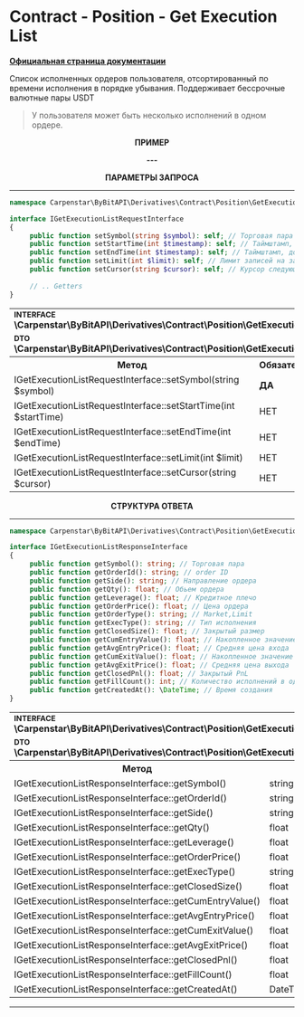 # Contract - Position - Get Execution List
<b>[Официальная страница документации](https://bybit-exchange.github.io/docs/derivatives/contract/execution-list)</b>
<p>Список исполненных ордеров пользователя, отсортированный по времени исполнения в порядке убывания. Поддерживает бессрочные валютные пары USDT</p>

> У пользователя может быть несколько исполнений в одном ордере.

<p align="center" width="100%"><b>ПРИМЕР</b></p>

<p align="center" width="100%"><b> --- </b></p>

<p align="center" width="100%"><b>ПАРАМЕТРЫ ЗАПРОСА</b></p>

---

```php
namespace Carpenstar\ByBitAPI\Derivatives\Contract\Position\GetExecutionList\Interfaces;

interface IGetExecutionListRequestInterface
{
     public function setSymbol(string $symbol): self; // Торговая пара
     public function setStartTime(int $timestamp): self; // Таймштамп, начиная с которого следует получить записи
     public function setEndTime(int $timestamp): self; // Таймштамп, до которого следует получить записи
     public function setLimit(int $limit): self; // Лимит записей на запрос
     public function setCursor(string $cursor): self; // Курсор следующей страницы
    
     // .. Getters
}
```

<table style="width: 100%">
   <tr>
     <td colspan="3" style="text-align: left">
        <sup><b>INTERFACE</b></sup> <br />
        <b>\Carpenstar\ByBitAPI\Derivatives\Contract\Position\GetExecutionList\Interfaces\IGetExecutionListRequestInterface::class</b>
     </td>
   </tr>
   <tr>
     <td colspan="3" style="text-align: left">
        <sup><b>DTO</b></sup> <br />
        <b>\Carpenstar\ByBitAPI\Derivatives\Contract\Position\GetExecutionList\Request\GetExecutionListRequest::class</b>
     </td>
   </tr>
   <tr>
     <th style="width: 45%; text-align: center">Метод</th>
     <th style="width: 5%; text-align: center">Обязательно</th>
     <th style="width: 50%; text-align: center">Описание</th>
   </tr>
   <tr>
     <td>IGetExecutionListRequestInterface::setSymbol(string $symbol)</td>
     <td><b>ДА</b></td>
     <td>Торговая пара</td>
   </tr>
   <tr>
     <td>IGetExecutionListRequestInterface::setStartTime(int $startTime)</td>
     <td>НЕТ</td>
     <td> Таймштамп, начиная с которого следует получить записи</td>
   </tr>
   <tr>
     <td>IGetExecutionListRequestInterface::setEndTime(int $endTime)</td>
     <td>НЕТ</td>
     <td>Таймштамп, до которого следует получить записи</td>
   </tr>
   <tr>
     <td>IGetExecutionListRequestInterface::setLimit(int $limit)</td>
     <td>НЕТ</td>
     <td>Лимит записей на запрос</td>
   </tr>
   <tr>
     <td>IGetExecutionListRequestInterface::setCursor(string $cursor)</td>
     <td>НЕТ</td>
     <td>Курсор следующей страницы</td>
   </tr>
</table>

<p align="center" width="100%"><b>СТРУКТУРА ОТВЕТА</b></p>

---

```php
namespace Carpenstar\ByBitAPI\Derivatives\Contract\Position\GetExecutionList\Interfaces;

interface IGetExecutionListResponseInterface
{
     public function getSymbol(): string; // Торговая пара
     public function getOrderId(): string; // order ID
     public function getSide(): string; // Направление ордера
     public function getQty(): float; // Обьем ордера
     public function getLeverage(): float; // Кредитное плечо
     public function getOrderPrice(): float; // Цена ордера
     public function getOrderType(): string; // Market,Limit
     public function getExecType(): string; // Тип исполнения
     public function getClosedSize(): float; // Закрытый размер
     public function getCumEntryValue(): float; // Накопленное значение позиции входа
     public function getAvgEntryPrice(): float; // Средняя цена входа
     public function getCumExitValue(): float; // Накопленное значение позиции выхода
     public function getAvgExitPrice(): float; // Средняя цена выхода
     public function getClosedPnl(): float; // Закрытый PnL
     public function getFillCount(): int; // Количество исполнений в одном ордере
     public function getCreatedAt(): \DateTime; // Время создания
}
```
<table style="width: 100%">
   <tr>
     <td colspan="3">
        <sup><b>INTERFACE</b></sup> <br />
       <b>\Carpenstar\ByBitAPI\Derivatives\Contract\Position\GetExecutionList\Interfaces\IGetExecutionListResponseInterface::class</b>
     </td>
   </tr>
   <tr>
     <td colspan="3">
        <sup><b>DTO</b></sup> <br />
       <b>\Carpenstar\ByBitAPI\Derivatives\Contract\Position\GetExecutionList\Response\GetExecutionListResponse::class</b>
     </td>
   </tr>
   <tr>
     <th style="width: 20%; text-align: center">Метод</th>
     <th style="width: 20%; text-align: center">Тип</th>
     <th style="width: 60%; text-align: center">Описание</th>
   </tr>
   <tr>
     <td>IGetExecutionListResponseInterface::getSymbol()</td>
     <td>string</td>
     <td>Торговая пара</td>
   </tr>
   <tr>
     <td>IGetExecutionListResponseInterface::getOrderId()</td>
     <td>string</td>
     <td>order ID</td>
   </tr>
   <tr>
     <td>IGetExecutionListResponseInterface::getSide()</td>
     <td>string</td>
     <td>Направление ордера</td>
   </tr>
   <tr>
     <td>IGetExecutionListResponseInterface::getQty()</td>
     <td>float</td>
     <td>Обьем ордера</td>
   </tr>
   <tr>
     <td>IGetExecutionListResponseInterface::getLeverage()</td>
     <td>float</td>
     <td>Кредитное плечо</td>
   </tr>
   <tr>
     <td>IGetExecutionListResponseInterface::getOrderPrice()</td>
     <td>float</td>
     <td>Цена ордера</td>
   </tr>
   <tr>
     <td>IGetExecutionListResponseInterface::getExecType()</td>
     <td>string</td>
     <td> Тип исполнения </td>
   </tr>
   <tr>
     <td>IGetExecutionListResponseInterface::getClosedSize()</td>
     <td>float</td>
     <td> Закрытый размер </td>
   </tr>
   <tr>
     <td>IGetExecutionListResponseInterface::getCumEntryValue()</td>
     <td>float</td>
     <td> Накопленное значение позиции входа </td>
   </tr>
   <tr>
     <td>IGetExecutionListResponseInterface::getAvgEntryPrice()</td>
     <td>float</td>
     <td> Средняя цена входа </td>
   </tr>
   <tr>
     <td>IGetExecutionListResponseInterface::getCumExitValue()</td>
     <td>float</td>
     <td> Накопленное значение позиции выхода </td>
   </tr>
   <tr>
     <td>IGetExecutionListResponseInterface::getAvgExitPrice()</td>
     <td>float</td>
     <td> Средняя цена выхода </td>
   </tr>
   <tr>
     <td>IGetExecutionListResponseInterface::getClosedPnl()</td>
     <td>float</td>
     <td> Закрытый PnL </td>
   </tr>
   <tr>
     <td>IGetExecutionListResponseInterface::getFillCount()</td>
     <td>float</td>
     <td> Количество исполнений в одном ордере </td>
   </tr>
   <tr>
     <td>IGetExecutionListResponseInterface::getCreatedAt()</td>
     <td>DateTime</td>
     <td> Время создания </td>
   </tr>
</table>

---